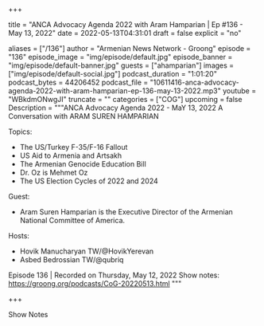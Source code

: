 
+++

title = "ANCA Advocacy Agenda 2022 with Aram Hamparian  | Ep #136 - May 13, 2022"
date = 2022-05-13T04:31:01
draft = false
explicit = "no"

aliases = ["/136"]
author = "Armenian News Network - Groong"
episode = "136"
episode_image = "img/episode/default.jpg"
episode_banner = "img/episode/default-banner.jpg"
guests = ["ahamparian"]
images = ["img/episode/default-social.jpg"]
podcast_duration = "1:01:20"
podcast_bytes = 44206452
podcast_file = "10611416-anca-advocacy-agenda-2022-with-aram-hamparian-ep-136-may-13-2022.mp3"
youtube = "WBkdmONwgJI"
truncate = ""
categories = ["COG"]
upcoming = false
Description = """ANCA Advocacy Agenda 2022 - MaY 13, 2022
A Conversation with ARAM SUREN HAMPARIAN

Topics:
* The US/Turkey F-35/F-16 Fallout
* US Aid to Armenia and Artsakh
* The Armenian Genocide Education Bill
* Dr. Oz is Mehmet Oz
* The US Election Cycles of 2022 and 2024


Guest:
* Aram Suren Hamparian is the Executive Director of the Armenian National Committee of America.

Hosts:
* Hovik Manucharyan TW/@HovikYerevan
* Asbed Bedrossian TW/@qubriq


Episode 136 | Recorded on Thursday, May 12, 2022
Show notes: https://groong.org/podcasts/CoG-20220513.html
"""

+++

Show Notes

